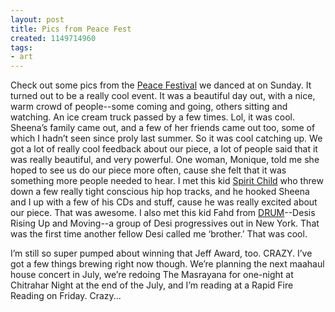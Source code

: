 ```yaml
---
layout: post
title: Pics from Peace Fest
created: 1149714960
tags:
- art
---
```

Check out some pics from the [Peace Festival](http://ollinimagination.blogspot.com/2006/03/dance-for-peace-festival-06_23.html) we danced at on Sunday. It turned out to be a really cool event. It was a beautiful day out, with a nice, warm crowd of people--some coming and going, others sitting and watching. An ice cream truck passed by a few times. Lol, it was cool. Sheena’s family came out, and a few of her friends came out too, some of which I hadn’t seen since proly last summer. So it was cool catching up. We got a lot of really cool feedback about our piece, a lot of people said that it was really beautiful, and very powerful. One woman, Monique, told me she hoped to see us do our piece more often, cause she felt that it was something more people needed to hear. I met this kid [Spirit Child](http://www.xspiritmental.com/) who threw down a few really tight conscious hip hop tracks, and he hooked Sheena and I up with a few of his CDs and stuff, cause he was really excited about our piece. That was awesome. I also met this kid Fahd from [DRUM](http://www.drumnyc.org/)--Desis Rising Up and Moving--a group of Desi progressives out in New York. That was the first time another fellow Desi called me ‘brother.’ That was cool.

I’m still so super pumped about winning that Jeff Award, too. CRAZY. I’ve got a few things brewing right now though. We’re planning the next maahaul house concert in July, we’re redoing The Masrayana for one-night at Chitrahar Night at the end of the July, and I’m reading at a Rapid Fire Reading on Friday. Crazy...

